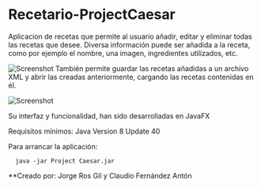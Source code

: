 # Recetario-ProjectCaesar

Aplicacion de recetas que permite al usuario añadir, editar y eliminar todas las recetas que desee. Diversa información puede ser añadida a la receta, como por ejemplo el nombre, una imagen, ingredientes utilizados, etc.



![Screenshot](http://i.imgur.com/1q6DJKc.png "Vista Principal del recetario")
También permite guardar las recetas añadidas a un archivo XML y abrir las creadas anteriormente, cargando las recetas contenidas en él. 


![Screenshot](http://i.imgur.com/eQvaM30.png "Vista de visualización de la receta")

Su interfaz y funcionalidad, han sido desarrolladas en JavaFX

Requisitos mínimos: Java Version 8 Update 40


Para arrancar la aplicación:
  
      java -jar Project Caesar.jar


**Creado por: Jorge Ros Gil y Claudio Fernández Antón
